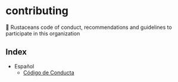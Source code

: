 # contributing
🦀 Rustaceans code of conduct, recommendations and guidelines to participate in this organization

## Index

- Español
  - [Código de Conducta](https://github.com/rust-lang-ve/contributing/blob/master/CODE_OF_CONDUCT.md)
